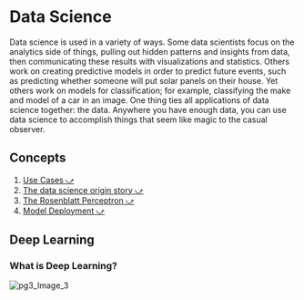 # Data Science

Data science is used in a variety of ways. Some data scientists focus on the analytics side of things, pulling out hidden patterns and insights from data, then communicating these results with visualizations and statistics. Others work on creating predictive models in order to predict future events, such as predicting whether someone will put solar panels on their house. Yet others work on models for classification; for example, classifying the make and model of a car in an image. One thing ties all applications of data science together: the data. Anywhere you have enough data, you can use data science to accomplish things that seem like magic to the casual observer.

## Concepts

1. <a href="#/10-datascience/basics/use-cases.md" target="_blank">Use Cases ⤻</a>
1. <a href="#/10-datascience/basics/origin.md" target="_blank">The data science origin story ⤻</a>
1. <a href="#/10-datascience/basics/perceptron.md" target="_blank">The Rosenblatt Perceptron ⤻</a>
1. <a href="#/10-datascience/basics/deployment.md" target="_blank">Model Deployment ⤻</a>

## Deep Learning

### What is Deep Learning?

![pg3_Image_3](https://user-images.githubusercontent.com/62965911/228470889-e20467b0-d506-473d-99eb-c6c7898b90ee.jpeg)
